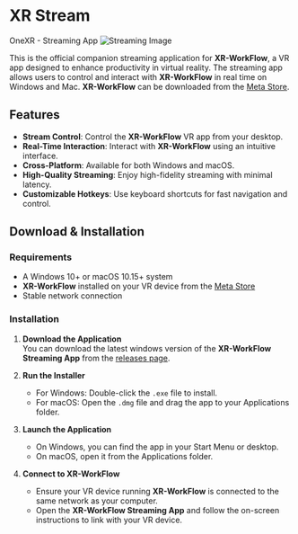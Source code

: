 # XR Stream
OneXR - Streaming App
![Streaming Image](https://github.com/user-attachments/assets/ef42f83e-6e17-41a9-9949-5c3026262b17)

This is the official companion streaming application for **XR-WorkFlow**, a VR app designed to enhance productivity in virtual reality. The streaming app allows users to control and interact with **XR-WorkFlow** in real time on Windows and Mac. **XR-WorkFlow** can be downloaded from the [Meta Store](https://www.meta.com/en-gb/experiences/xr-workflow/6876631105761042/?require_login=true&utm_source=developer.oculus.com&utm_medium=oculusredirect).

## Features

- **Stream Control**: Control the **XR-WorkFlow** VR app from your desktop.
- **Real-Time Interaction**: Interact with **XR-WorkFlow** using an intuitive interface.
- **Cross-Platform**: Available for both Windows and macOS.
- **High-Quality Streaming**: Enjoy high-fidelity streaming with minimal latency.
- **Customizable Hotkeys**: Use keyboard shortcuts for fast navigation and control.

## Download & Installation

### Requirements

- A Windows 10+ or macOS 10.15+ system
- **XR-WorkFlow** installed on your VR device from the [Meta Store](https://www.meta.com/en-gb/experiences/xr-workflow/6876631105761042/?require_login=true&utm_source=developer.oculus.com&utm_medium=oculusredirect)
- Stable network connection

### Installation

1. **Download the Application**  
   You can download the latest windows version of the **XR-WorkFlow Streaming App** from the [releases page](https://github.com/onexrdev/xrstream/releases/download/v1.0.0.1/OneXRStreaming.windows.zip).

3. **Run the Installer**  
   - For Windows: Double-click the `.exe` file to install.
   - For macOS: Open the `.dmg` file and drag the app to your Applications folder.

4. **Launch the Application**  
   - On Windows, you can find the app in your Start Menu or desktop.
   - On macOS, open it from the Applications folder.

5. **Connect to XR-WorkFlow**  
   - Ensure your VR device running **XR-WorkFlow** is connected to the same network as your computer.
   - Open the **XR-WorkFlow Streaming App** and follow the on-screen instructions to link with your VR device.
